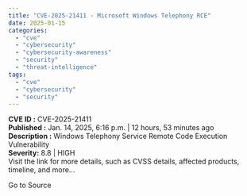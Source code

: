 ```yaml
---
title: "CVE-2025-21411 - Microsoft Windows Telephony RCE"
date: 2025-01-15
categories: 
  - "cve"
  - "cybersecurity"
  - "cybersecurity-awareness"
  - "security"
  - "threat-intelligence"
tags: 
  - "cve"
  - "cybersecurity"
  - "security"
---
```


**CVE ID :** CVE-2025-21411  
**Published :** Jan. 14, 2025, 6:16 p.m. | 12 hours, 53 minutes ago  
**Description :** Windows Telephony Service Remote Code Execution Vulnerability  
**Severity:** 8.8 | HIGH  
Visit the link for more details, such as CVSS details, affected products, timeline, and more...

Go to Source
